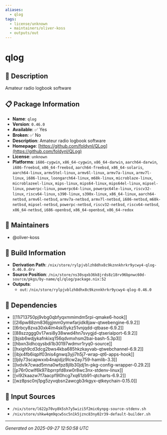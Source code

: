 ```yaml
---
aliases:
  - qlog
tags:
  - license/unknown
  - maintainers/oliver-koss
  - outputs/out
---
```


# qlog

## 📝 Description

Amateur radio logbook software

## 📋 Package Information

- **Name**: `qlog`
- **Version**: `0.46.0`
- **Available**: ✅ Yes
- **Broken**: ✅ No
- **Description**: Amateur radio logbook software
- **Homepage**: [https://github.com/foldynl/QLog](https://github.com/foldynl/QLog)
- **License**: `unknown`
- **Platforms**: `i686-cygwin`, `x86_64-cygwin`, `x86_64-darwin`, `aarch64-darwin`, `i686-freebsd`, `x86_64-freebsd`, `aarch64-freebsd`, `x86_64-solaris`, `aarch64-linux`, `armv5tel-linux`, `armv6l-linux`, `armv7a-linux`, `armv7l-linux`, `i686-linux`, `loongarch64-linux`, `m68k-linux`, `microblaze-linux`, `microblazeel-linux`, `mips-linux`, `mips64-linux`, `mips64el-linux`, `mipsel-linux`, `powerpc-linux`, `powerpc64-linux`, `powerpc64le-linux`, `riscv32-linux`, `riscv64-linux`, `s390-linux`, `s390x-linux`, `x86_64-linux`, `aarch64-netbsd`, `armv6l-netbsd`, `armv7a-netbsd`, `armv7l-netbsd`, `i686-netbsd`, `m68k-netbsd`, `mipsel-netbsd`, `powerpc-netbsd`, `riscv32-netbsd`, `riscv64-netbsd`, `x86_64-netbsd`, `i686-openbsd`, `x86_64-openbsd`, `x86_64-redox`
## 👥 Maintainers

- @oliver-koss


## 🔧 Build Information

- **Derivation Path**: `/nix/store/rylpjvblzh8dhx8c9kznnkhrkr9ycwy4-qlog-0.46.0.drv`
- **Source Position**: `/nix/store/ns30sqxb36k8jrds8z18rv96bpnwc60d-source/pkgs/by-name/ql/qlog/package.nix:52`
- **Outputs**:
  - `out`:  `/nix/store/rylpjvblzh8dhx8c9kznnkhrkr9ycwy4-qlog-0.46.0`

## 🔗 Dependencies

- [[11i713750pj9vbg0qbfyqxmmimdm5rpi-qmake6-hook]]
- [[2i6pw88zm836jgjmm0ymwfarjidk8jaw-qtwebengine-6.9.2]]
- [[6rbcy8zva30xk4lm4skl5ykz51vnjqdd-qtbase-6.9.2]]
- [[88szzggg0v17wsi8y38wwd4hn7svygjd-qtserialport-6.9.2]]
- [[bjsb6wdjykafnkixq156qdvmxhsm2bai-bash-5.3p3]]
- [[hbxn3idhcqysbdi1b30197wdmvr1ryq0-source]]
- [[hxigh9cd3dcg2bws4kba685hkzkayvab-qtwebchannel-6.9.2]]
- [[ibjx4fb6iqplf03nis4gnwq3yji7h5j7-wrap-qt6-apps-hook]]
- [[ljdy73scapwxxb4najidjz9lcw2ay759-hamlib-3.3]]
- [[lvdvlk7cwad5mna0wfpz8jllb30jdj1n-pkg-config-wrapper-0.29.2]]
- [[p76r0cwlf6k97ibprrpfd8xw0r8wc3nx-stdenv-linux]]
- [[vi92kaazw7f7aacpf9l0hcg7xq61zb91-qtcharts-6.9.2]]
- [[wz8psc0nj1pg5zyvqbsn2awcgb3rkgyx-qtkeychain-0.15.0]]

## 📁 Input Sources

- `/nix/store/l622p70vy8k5sh7y5wizi5f2mic6ynpg-source-stdenv.sh`
- `/nix/store/shkw4qm9qcw5sc5n1k5jznc83ny02r39-default-builder.sh`

---
*Generated on 2025-09-27 12:50:58 UTC*
